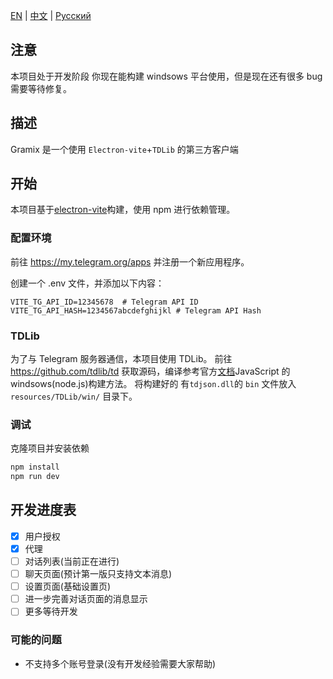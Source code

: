[EN](README.md) | [中文](README_zh-CN.md)  | [Русский](README_RU.md)

## 注意

本项目处于开发阶段
你现在能构建 windsows 平台使用，但是现在还有很多 bug 需要等待修复。

## 描述

Gramix 是一个使用 `Electron-vite`+`TDLib` 的第三方客户端

## 开始

本项目基于[electron-vite](https://electron-vite.org/)构建，使用 npm 进行依赖管理。

### 配置环境

前往 https://my.telegram.org/apps 并注册一个新应用程序。

创建一个 .env 文件，并添加以下内容：

```.env
VITE_TG_API_ID=12345678  # Telegram API ID
VITE_TG_API_HASH=1234567abcdefghijkl # Telegram API Hash
```

### TDLib

为了与 Telegram 服务器通信，本项目使用 TDLib。
前往 https://github.com/tdlib/td 获取源码，编译参考官方[文档](https://tdlib.github.io/td/build.html?language=JavaScript)JavaScript 的 windsows(node.js)构建方法。
将构建好的 有`tdjson.dll`的 `bin` 文件放入 `resources/TDLib/win/` 目录下。

### 调试

克隆项目并安装依赖

```bash
npm install
npm run dev
```

## 开发进度表

- [x] 用户授权
- [x] 代理
- [ ] 对话列表(当前正在进行)
- [ ] 聊天页面(预计第一版只支持文本消息)
- [ ] 设置页面(基础设置页)
- [ ] 进一步完善对话页面的消息显示
- [ ] 更多等待开发

### 可能的问题

- 不支持多个账号登录(没有开发经验需要大家帮助)
